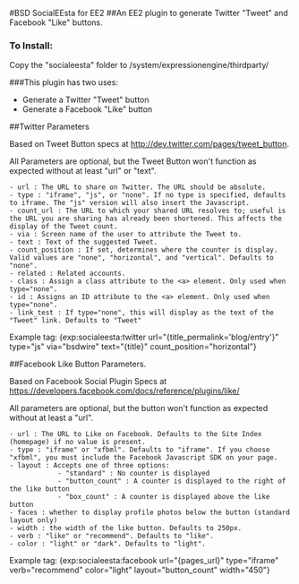 #BSD SocialEEsta for EE2
##An EE2 plugin to generate Twitter "Tweet" and Facebook "Like" buttons.

### To Install:

Copy the "socialeesta" folder to /system/expressionengine/thirdparty/

###This plugin has two uses:

- Generate a Twitter "Tweet" button
- Generate a Facebook "Like" button

##Twitter Parameters 

Based on Tweet Button specs at http://dev.twitter.com/pages/tweet_button. 

All Parameters are optional, but the Tweet Button won't function as expected without at least "url" or "text".

    - url : The URL to share on Twitter. The URL should be absolute.
    - type : "iframe", "js", or "none". If no type is specified, defaults to iframe. The "js" version will also insert the Javascript.
    - count_url : The URL to which your shared URL resolves to; useful is the URL you are sharing has already been shortened. This affects the display of the Tweet count.
    - via : Screen name of the user to attribute the Tweet to.
    - text : Text of the suggested Tweet.
    - count_position : If set, determines where the counter is display. Valid values are "none", "horizontal", and "vertical". Defaults to "none".
    - related : Related accounts.
    - class : Assign a class attribute to the <a> element. Only used when type="none".
    - id : Assigns an ID attribute to the <a> element. Only used when type="none".
    - link_test : If type="none", this will display as the text of the "Tweet" link. Defaults to "Tweet"
    
Example tag: {exp:socialeesta:twitter url="{title_permalink='blog/entry'}" type="js" via="bsdwire" text="{title}" count_position="horizontal"}

##Facebook Like Button Parameters. 

Based on Facebook Social Plugin Specs at https://developers.facebook.com/docs/reference/plugins/like/

All parameters are optional, but the button won't function as expected without at least a "url".

    - url : The URL to Like on Facebook. Defaults to the Site Index (homepage) if no value is present.
    - type : "iframe" or "xfbml". Defaults to "iframe". If you choose "xfbml", you must include the Facebook Javascript SDK on your page.
    - layout : Accepts one of three options:
                - "standard" : No counter is displayed
                - "button_count" : A counter is displayed to the right of the like button
                - "box_count" : A counter is displayed above the like button
    - faces : whether to display profile photos below the button (standard layout only)
    - width : the width of the like button. Defaults to 250px.
    - verb : "like" or "recommend". Defaults to "like".
    - color : "light" or "dark". Defaults to "light".

Example tag: {exp:socialeesta:facebook url="{pages_url}" type="iframe" verb="recommend" color="light" layout="button_count" width="450"}